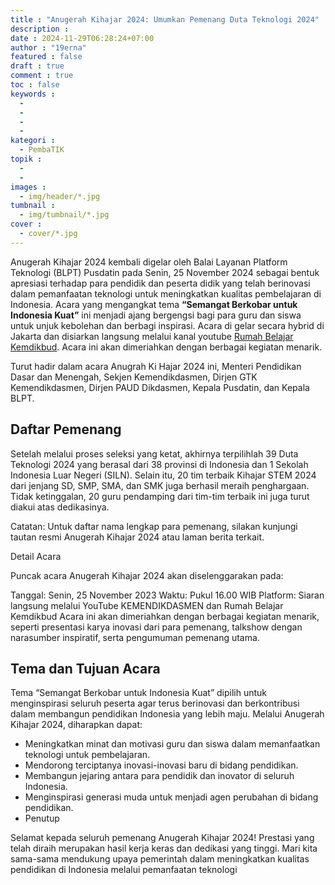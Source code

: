 ```yaml
---
title : "Anugerah Kihajar 2024: Umumkan Pemenang Duta Teknologi 2024"
description : 
date : 2024-11-29T06:28:24+07:00
author : "19erna"
featured : false
draft : true
comment : true
toc : false
keywords : 
  - 
  - 
  - 
  - 
kategori : 
  - PembaTIK
topik :
  - 
  - 
images : 
  - img/header/*.jpg
tumbnail : 
  - img/tumbnail/*.jpg
cover : 
  - cover/*.jpg
---
```

Anugerah Kihajar 2024 kembali digelar oleh Balai Layanan Platform Teknologi (BLPT) Pusdatin pada Senin, 25 November 2024 sebagai bentuk apresiasi terhadap para pendidik dan peserta didik yang telah berinovasi dalam pemanfaatan teknologi untuk meningkatkan kualitas pembelajaran di Indonesia. Acara yang mengangkat tema **“Semangat Berkobar untuk Indonesia Kuat”** ini menjadi ajang bergengsi bagi para guru dan siswa untuk unjuk kebolehan dan berbagi inspirasi. Acara di gelar secara hybrid di Jakarta dan disiarkan langsung melalui kanal youtube [Rumah Belajar Kemdikbud](https://www.youtube.com/@RumahBelajarKemdikbud). Acara ini akan dimeriahkan dengan berbagai kegiatan menarik. 

Turut hadir dalam acara Anugrah Ki Hajar 2024 ini, Menteri Pendidikan Dasar dan Menengah, Sekjen Kemendikdasmen, Dirjen GTK Kemendikdasmen, Dirjen PAUD Dikdasmen, Kepala Pusdatin, dan Kepala BLPT.


## Daftar Pemenang

Setelah melalui proses seleksi yang ketat, akhirnya terpilihlah 39 Duta Teknologi 2024 yang berasal dari 38 provinsi di Indonesia dan 1 Sekolah Indonesia Luar Negeri (SILN). Selain itu, 20 tim terbaik Kihajar STEM 2024 dari jenjang SD, SMP, SMA, dan SMK juga berhasil meraih penghargaan. Tidak ketinggalan, 20 guru pendamping dari tim-tim terbaik ini juga turut diakui atas dedikasinya.

Catatan: Untuk daftar nama lengkap para pemenang, silakan kunjungi tautan resmi Anugerah Kihajar 2024 atau laman berita terkait.

Detail Acara

Puncak acara Anugerah Kihajar 2024 akan diselenggarakan pada:

Tanggal: Senin, 25 November 2023
Waktu: Pukul 16.00 WIB
Platform: Siaran langsung melalui YouTube KEMENDIKDASMEN dan Rumah Belajar Kemdikbud
Acara ini akan dimeriahkan dengan berbagai kegiatan menarik, seperti presentasi karya inovasi dari para pemenang, talkshow dengan narasumber inspiratif, serta pengumuman pemenang utama.

## Tema dan Tujuan Acara

Tema “Semangat Berkobar untuk Indonesia Kuat” dipilih untuk menginspirasi seluruh peserta agar terus berinovasi dan berkontribusi dalam membangun pendidikan Indonesia yang lebih maju. Melalui Anugerah Kihajar 2024, diharapkan dapat:

- Meningkatkan minat dan motivasi guru dan siswa dalam memanfaatkan teknologi untuk pembelajaran.
- Mendorong terciptanya inovasi-inovasi baru di bidang pendidikan.
- Membangun jejaring antara para pendidik dan inovator di seluruh Indonesia.
- Menginspirasi generasi muda untuk menjadi agen perubahan di bidang pendidikan.
- Penutup

Selamat kepada seluruh pemenang Anugerah Kihajar 2024! Prestasi yang telah diraih merupakan hasil kerja keras dan dedikasi yang tinggi. Mari kita sama-sama mendukung upaya pemerintah dalam meningkatkan kualitas pendidikan di Indonesia melalui pemanfaatan teknologi